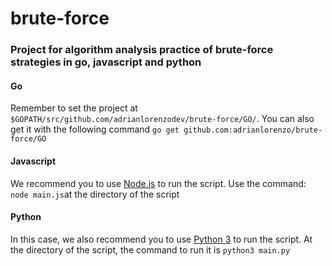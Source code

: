 # brute-force
### Project for algorithm analysis practice of brute-force strategies in go, javascript and python

#### Go
Remember to set the project at `$GOPATH/src/github.com/adrianlorenzodev/brute-force/GO/`. You can also get it with the following command `go get github.com:adrianlorenzo/brute-force/GO`


#### Javascript
We recommend you to use [Node.js](https://nodejs.org/en/) to run the script. Use the command: `node main.js`at the directory of the script


#### Python
In this case, we also recommend you to use [Python 3](https://www.python.org/download/releases/3.0/) to run the script. At the directory of the script, the command to run it is `python3 main.py`
